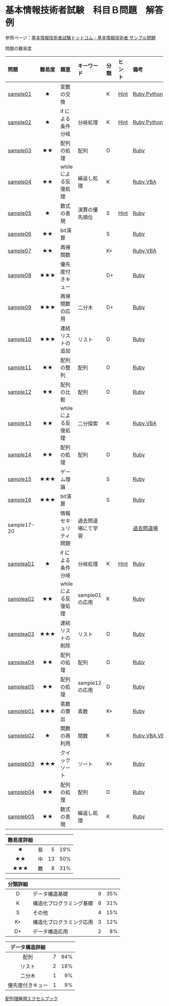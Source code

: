 # 基本情報技術者試験　科目Ｂ問題　解答例

参照ページ：[基本情報技術者試験ドットコム - 基本情報技術者 サンプル問題](https://www.fe-siken.com/kakomon/sample/)

問題の難易度

|問題|難易度|題意|キーワード|分類|ヒント|備考|
|:--|:--:|:--|:--|:--|:--|:--|
|[sample01](https://www.fe-siken.com/kakomon/sample/b1.html)|★|変数の交換||K|[Hint](/Hint/sample01.md)|[Ruby](/Ruby/sample01.rb),[Python](/Python/sample01.py),[VBA](/VBA/sample01.vb),[Java](/Java/Sample02.java)
|[sample02](https://www.fe-siken.com/kakomon/sample/b2.html)|★|if による条件分岐|分岐処理|K|[Hint](/Hint/sample02.md)|[Ruby](/Ruby/sample02.rb),[Python](/Python/sample02.py),[VBA](/VBA/sample02.vb),[Java](/Java/Sample02.java)
|[sample03](https://www.fe-siken.com/kakomon/sample/b3.html)|★★|配列の処理|配列|D||[Ruby](/Ruby/sample03.rb)
|[sample04](https://www.fe-siken.com/kakomon/sample/b4.html)|★★|while による反復処理|繰返し処理|K||[Ruby](/Ruby/sample04.rb),[VBA](/VBA/sample04.vb)
|[sample05](https://www.fe-siken.com/kakomon/sample/b5.html)|★|数式の表現|演算の優先順位|S|[Hint](/Hint/sample05.md)|[Ruby](/Ruby/sample05.rb)
|[sample06](https://www.fe-siken.com/kakomon/sample/b6.html)|★★|bit演算||S||[Ruby](/Ruby/sample06.rb)
|[sample07](https://www.fe-siken.com/kakomon/sample/b7.html)|★★|再帰関数||K+||[Ruby](/Ruby/sample07.rb),[VBA](/VBA/sample7.vb)
|[sample08](https://www.fe-siken.com/kakomon/sample/b8.html)|★★★|優先度付きキュー||D+||[Ruby](/Ruby/sample08.rb)
|[sample09](https://www.fe-siken.com/kakomon/sample/b9.html)|★★★|再帰関数の応用|二分木|D+||[Ruby](/Ruby/sample09.rb)
|[sample10](https://www.fe-siken.com/kakomon/sample/b10.html)|★★★|連結リストの追加|リスト|D||[Ruby](/Ruby/sample10.rb)
|[sample11](https://www.fe-siken.com/kakomon/sample/b11.html)|★★|配列の整列|配列|D||[Ruby](/Ruby/sample11.rb)
|[sample12](https://www.fe-siken.com/kakomon/sample/b12.html)|★★|配列の比較|配列|D||[Ruby](/Ruby/sample12.rb)
|[sample13](https://www.fe-siken.com/kakomon/sample/b13.html)|★★|while による反復処理|二分探索|K||[Ruby](/Ruby/sample13.rb),[VBA](/VBA/sample13.vb)
|[sample14](https://www.fe-siken.com/kakomon/sample/b14.html)|★★|配列の処理|配列|D||[Ruby](/Ruby/sample14.rb)
|[sample15](https://www.fe-siken.com/kakomon/sample/b15.html)|★★★|ゲーム理論||S||[Ruby](/Ruby/sample15.rb)
|[sample16](https://www.fe-siken.com/kakomon/sample/b16.html)|★★★|bit演算||S||[Ruby](/Ruby/sample16.rb)
|sample17-20||情報セキュリティ問題|過去問道場にて学習|||[過去問道場](https://www.fe-siken.com/fekakomon.php)
|[samplea01](https://www.fe-siken.com/kakomon/sample20220425/b1.html)|★|if による条件分岐|分岐処理|K|[Hint](/Hint/samplea01.md)|[Ruby](./Ruby/samplea01.rb)
|[samplea02](https://www.fe-siken.com/kakomon/sample20220425/b2.html)|★★|while による反復処理|sample01の応用|K||[Ruby](./Ruby/samplea02.rb)
|[samplea03](https://www.fe-siken.com/kakomon/sample20220425/b3.html)|★★★|連結リストの削除|リスト|D||[Ruby](./Ruby/samplea03.rb)
|[samplea04](https://www.fe-siken.com/kakomon/sample20220425/b4.html)|★★|配列の処理|配列|D||[Ruby](./Ruby/samplea04.rb)
|[samplea05](https://www.fe-siken.com/kakomon/sample20220425/b5.html)|★★|配列の処理|sample12の応用|D||[Ruby](./Ruby/samplea05.rb)
|[sampleb01](https://www.fe-siken.com/kakomon/05_haru/b1.html)|★★★|素数の算出|素数|K+||[Ruby](./Ruby/sampleb01.rb)
|[sampleb02](https://www.fe-siken.com/kakomon/05_haru/b2.html)|★|関数の再利用|関数|K||[Ruby](./Ruby/sampleb02.rb),[VBA](./VBA/sampleb02.vb),[VBA](./VBA/sampleb02e.vb)
|[sampleb03](https://www.fe-siken.com/kakomon/05_haru/b3.html)|★★★|クイックソート|ソート|K+||[Ruby](./Ruby/sampleb03.rb)
|[sampleb04](https://www.fe-siken.com/kakomon/05_haru/b4.html)|★★|配列の処理|配列|D||[Ruby](./Ruby/sampleb04.rb)
|[sampleb05](https://www.fe-siken.com/kakomon/05_haru/b5.html)|★★|数式の表現|繰返し処理|K||[Ruby](./Ruby/sampleb05.rb)

|難易度詳細||||
|:--:|:--|--:|--:|
|★|易|5|19%|
|★★|中|13|50%|
|★★★|難|8|31%|

|分類詳細||||
|:--:|:--|--:|--:|
|D|データ構造基礎|9|35%|
|K|構造化プログラミング基礎|8|31%|
|S|その他|4|15%|
|K+|構造化プログラミング応用|3|12%|
|D+|データ構造応用|2|8%|

|データ構造詳細|||
|:--:|--:|--:|
|配列|7|64%|
|リスト|2|18%|
|二分木|1|9%|
|優先度付きキュー|1|9%|

[配列理解用エクセルブック](/VBA/VBA20230916.xlsm)
